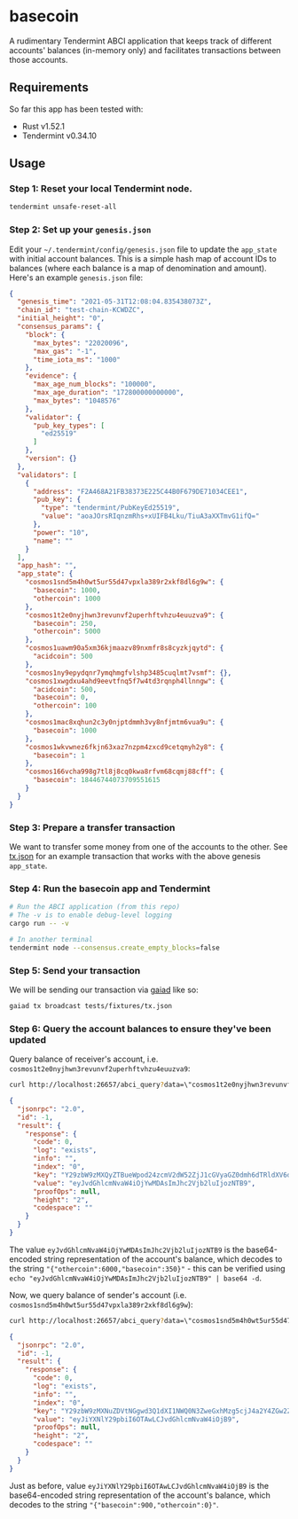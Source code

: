 # basecoin

A rudimentary Tendermint ABCI application that keeps track of different accounts' balances (in-memory only)
and facilitates transactions between those accounts.

## Requirements

So far this app has been tested with:

* Rust v1.52.1
* Tendermint v0.34.10

## Usage

### Step 1: Reset your local Tendermint node.

```bash
tendermint unsafe-reset-all
```

### Step 2: Set up your `genesis.json`

Edit your `~/.tendermint/config/genesis.json` file to update the `app_state` with initial account balances. This is a
simple hash map of account IDs to balances (where each balance is a map of denomination and amount). Here's an
example `genesis.json` file:

```json
{
  "genesis_time": "2021-05-31T12:08:04.835438073Z",
  "chain_id": "test-chain-KCWDZC",
  "initial_height": "0",
  "consensus_params": {
    "block": {
      "max_bytes": "22020096",
      "max_gas": "-1",
      "time_iota_ms": "1000"
    },
    "evidence": {
      "max_age_num_blocks": "100000",
      "max_age_duration": "172800000000000",
      "max_bytes": "1048576"
    },
    "validator": {
      "pub_key_types": [
        "ed25519"
      ]
    },
    "version": {}
  },
  "validators": [
    {
      "address": "F2A468A21FB38373E225C44B0F679DE71034CEE1",
      "pub_key": {
        "type": "tendermint/PubKeyEd25519",
        "value": "aoaJOrsRIqnzmRhs+xUIFB4Lku/TiuA3aXXTmvG1ifQ="
      },
      "power": "10",
      "name": ""
    }
  ],
  "app_hash": "",
  "app_state": {
    "cosmos1snd5m4h0wt5ur55d47vpxla389r2xkf8dl6g9w": {
      "basecoin": 1000,
      "othercoin": 1000
    },
    "cosmos1t2e0nyjhwn3revunvf2uperhftvhzu4euuzva9": {
      "basecoin": 250,
      "othercoin": 5000
    },
    "cosmos1uawm90a5xm36kjmaazv89nxmfr8s8cyzkjqytd": {
      "acidcoin": 500
    },
    "cosmos1ny9epydqnr7ymqhmgfvlshp3485cuqlmt7vsmf": {},
    "cosmos1xwgdxu4ahd9eevtfnq5f7w4td3rqnph4llnngw": {
      "acidcoin": 500,
      "basecoin": 0,
      "othercoin": 100
    },
    "cosmos1mac8xqhun2c3y0njptdmmh3vy8nfjmtm6vua9u": {
      "basecoin": 1000
    },
    "cosmos1wkvwnez6fkjn63xaz7nzpm4zxcd9cetqmyh2y8": {
      "basecoin": 1
    },
    "cosmos166vcha998g7tl8j8cq0kwa8rfvm68cqmj88cff": {
      "basecoin": 18446744073709551615
    }
  }
}
```

### Step 3: Prepare a transfer transaction

We want to transfer some money from one of the accounts to the other. See [tx.json](tests/fixtures/tx.json) for an
example transaction that works with the above genesis `app_state`.

### Step 4: Run the basecoin app and Tendermint

```bash
# Run the ABCI application (from this repo)
# The -v is to enable debug-level logging
cargo run -- -v

# In another terminal
tendermint node --consensus.create_empty_blocks=false
```

### Step 5: Send your transaction

We will be sending our transaction via [gaiad](https://github.com/cosmos/gaia) like so:

```bash
gaiad tx broadcast tests/fixtures/tx.json 
```

### Step 6: Query the account balances to ensure they've been updated

Query balance of receiver's account, i.e. `cosmos1t2e0nyjhwn3revunvf2uperhftvhzu4euuzva9`:

```bash 
curl http://localhost:26657/abci_query?data=\"cosmos1t2e0nyjhwn3revunvf2uperhftvhzu4euuzva9\"
```

```json
{
  "jsonrpc": "2.0",
  "id": -1,
  "result": {
    "response": {
      "code": 0,
      "log": "exists",
      "info": "",
      "index": "0",
      "key": "Y29zbW9zMXQyZTBueWpod24zcmV2dW52ZjJ1cGVyaGZ0dmh6dTRldXV6dmE5",
      "value": "eyJvdGhlcmNvaW4iOjYwMDAsImJhc2Vjb2luIjozNTB9",
      "proofOps": null,
      "height": "2",
      "codespace": ""
    }
  }
}
```

The value `eyJvdGhlcmNvaW4iOjYwMDAsImJhc2Vjb2luIjozNTB9` is the base64-encoded string representation of the account's 
balance, which decodes to the string `"{"othercoin":6000,"basecoin":350}"` - this can be verified using 
`echo "eyJvdGhlcmNvaW4iOjYwMDAsImJhc2Vjb2luIjozNTB9" | base64 -d`.

Now, we query balance of sender's account (i.e. `cosmos1snd5m4h0wt5ur55d47vpxla389r2xkf8dl6g9w`):

```bash
curl http://localhost:26657/abci_query?data=\"cosmos1snd5m4h0wt5ur55d47vpxla389r2xkf8dl6g9w\"
```

```json
{
  "jsonrpc": "2.0",
  "id": -1,
  "result": {
    "response": {
      "code": 0,
      "log": "exists",
      "info": "",
      "index": "0",
      "key": "Y29zbW9zMXNuZDVtNGgwd3Q1dXI1NWQ0N3ZweGxhMzg5cjJ4a2Y4ZGw2Zzl3",
      "value": "eyJiYXNlY29pbiI6OTAwLCJvdGhlcmNvaW4iOjB9",
      "proofOps": null,
      "height": "2",
      "codespace": ""
    }
  }
}
```

Just as before, value `eyJiYXNlY29pbiI6OTAwLCJvdGhlcmNvaW4iOjB9` is the base64-encoded string representation of the 
account's balance, which decodes to the string `"{"basecoin":900,"othercoin":0}"`.

